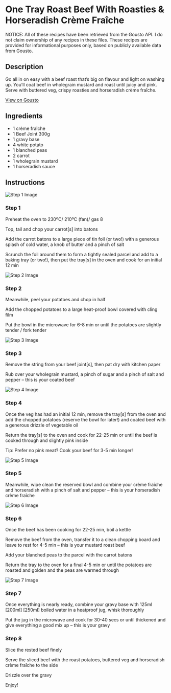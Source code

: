 # One Tray Roast Beef With Roasties & Horseradish Crème Fraîche

NOTICE: All of these recipes have been retrieved from the Gousto API. I do not claim ownership of any recipes in these files. These recipes are provided for informational purposes only, based on publicly available data from Gousto.

## Description

Go all in on easy with a beef roast that’s big on flavour and light on washing up. You’ll coat beef in wholegrain mustard and roast until juicy and pink. Serve with buttered veg, crispy roasties and horseradish crème fraîche.

[View on Gousto](https://www.gousto.co.uk/recipes/cookbook/one-tray-roast-beef-with-roasties-horseradish-creme-fraiche)

## Ingredients

- 1 crème fraîche
- 1 Beef Joint 300g
- 1 gravy base
- 4 white potato
- 1 blanched peas
- 2 carrot
- 1 wholegrain mustard
- 1 horseradish sauce

## Instructions

![Step 1 Image](https://production-media.gousto.co.uk/cms/recipe-step-image/step-1-1707823544404-x200.jpg)

### Step 1

Preheat the oven to 230ºC/ 210ºC (fan)/ gas 8

Top, tail and chop your carrot[s] into batons

Add the carrot batons to a large piece of tin foil (or two!) with a generous splash of cold water, a knob of butter and a pinch of salt

Scrunch the foil around them to form a tightly sealed parcel and add to a baking tray (or two!), then put the tray[s] in the oven and cook for an initial 12 min

![Step 2 Image](https://production-media.gousto.co.uk/cms/recipe-step-image/step-2-1707823551540-x200.jpg)

### Step 2

Meanwhile, peel your potatoes and chop in half

Add the chopped potatoes to a large heat-proof bowl covered with cling film

Put the bowl in the microwave for 6-8 min or until the potatoes are slightly tender / fork tender

![Step 3 Image](https://production-media.gousto.co.uk/cms/recipe-step-image/step-3-1707823556009-x200.jpg)

### Step 3

Remove the string from your beef joint[s], then pat dry with kitchen paper

Rub over your wholegrain mustard, a pinch of sugar and a pinch of salt and pepper – this is your coated beef

![Step 4 Image](https://production-media.gousto.co.uk/cms/recipe-step-image/step-4-1707823560762-x200.jpg)

### Step 4

Once the veg has had an initial 12 min, remove the tray[s] from the oven and add the chopped potatoes (reserve the bowl for later!) and coated beef with a generous drizzle of vegetable oil

Return the tray[s] to the oven and cook for 22-25 min or until the beef is cooked through and slightly pink inside

Tip: Prefer no pink meat? Cook your beef for 3-5 min longer!

![Step 5 Image](https://production-media.gousto.co.uk/cms/recipe-step-image/step-5-1707823566254-x200.jpg)

### Step 5

Meanwhile, wipe clean the reserved bowl and combine your crème fraîche and horseradish with a pinch of salt and pepper – this is your horseradish crème fraîche

![Step 6 Image](https://production-media.gousto.co.uk/cms/recipe-step-image/step-6-1707823634252-x200.jpg)

### Step 6

Once the beef has been cooking for 22-25 min, boil a kettle

Remove the beef from the oven, transfer it to a clean chopping board and leave to rest for 4-5 min – this is your mustard roast beef

Add your blanched peas to the parcel with the carrot batons

Return the tray to the oven for a final 4-5 min or until the potatoes are roasted and golden and the peas are warmed through

![Step 7 Image](https://production-media.gousto.co.uk/cms/recipe-step-image/step-7-1707823639921-x200.jpg)

### Step 7

Once everything is nearly ready, combine your gravy base with 125ml <span class="text-purple">[200ml] </span><span class="text-danger">[250ml]</span> boiled water in a heatproof jug, whisk thoroughly

Put the jug in the microwave and cook for 30-40 secs or until thickened and give everything a good mix up – this is your gravy

### Step 8

Slice the rested beef finely

Serve the sliced beef with the roast potatoes, buttered veg and horseradish crème fraîche to the side

Drizzle over the gravy

Enjoy!

